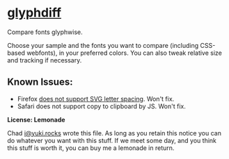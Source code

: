 # [glyphdiff](yuki.rocks/glyphdiff/?text=glyphΔ&fontfamily1=%27Roboto%20Slab%27&fontfamily2=Bitter&webfont1=<link%20href%3D%27https%3A%2F%2Ffonts.googleapis.com%2Fcss%3Ffamily%3DRoboto%2BSlab%7CBitter%26subset%3Dlatin%2Cgreek%27%20rel%3D%27stylesheet%27%20type%3D%27text%2Fcss%27>&baseline=0&color=teal&opacity=0.7&size=1&tracking=0)

Compare fonts glyphwise.

Choose your sample and the fonts you want to compare (including CSS-based webfonts), in your preferred colors. You can also tweak relative size and tracking if necessary.

## Known Issues:

- Firefox [does not support SVG letter spacing](https://bugzilla.mozilla.org/show_bug.cgi?id=371787). Won't fix.
- Safari does not support copy to clipboard by JS. Won't fix.

**License: Lemonade**

Chad <i@yuki.rocks> wrote this file. As long as you retain this notice you can do whatever you want with this stuff. If we meet some day, and you think this stuff is worth it, you can buy me a lemonade in return.
